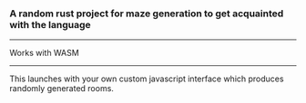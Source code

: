 ### A random rust project for maze generation to get acquainted with the language

---
Works with WASM

---

This launches with your own custom javascript interface which produces randomly generated
rooms.
